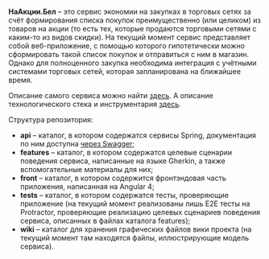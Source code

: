 **НаАкции.Бел** – это сервис экономии на закупках в торговых сетях за счёт формирования списка покупок преимущественно (или целиком) из товаров на акции (то есть тех, которые продаются торговыми сетями с каким-то из видов скидки). На текущий момент сервис представляет собой веб-приложение, с помощью которого гипотетически можно сформировать такой список покупок и отправиться с ним в магазин. Однако для полноценного закупка необходима интеграция с учётными системами торговых сетей, которая запланирована на ближайшее время.

Описание самого сервиса можно найти [здесь](https://github.com/VadimMustyatsa/naakcii/wiki/Модель-сервиса-НаАкции.Бел). А описание технологического стека и инструментария [здесь](https://github.com/VadimMustyatsa/naakcii/wiki/Технологический-стек-и-инструментарий).

Структура репозитория:
* **api** – каталог, в котором содержатся сервисы Spring, документация по ним доступна [через Swagger](http://178.124.206.42:8080/api/swagger-ui.html); 
* **features** – каталог, в котором содержатся целевые сценарии поведения сервиса, написанные на языке Gherkin, а также вспомогательные материалы для них;
* **front** – каталог, в котором содержится фронтэндовая часть приложения, написанная на Angular 4;
* **tests** – каталог, в котором содержатся тесты, проверяющие приложение (на текущий момент реализованы лишь E2E тесты на Protractor, проверяющие реализацию целевых сценариев поведения сервиса, описанных в файлах каталога features);
* **wiki** – каталог для хранения графических файлов вики проекта (на текущий момент там находятся файлы, иллюстрирующие модель сервиса).
